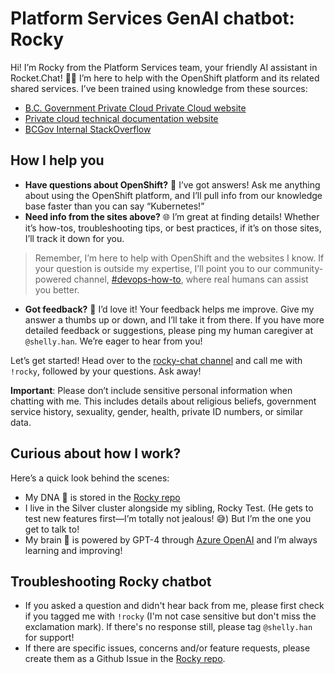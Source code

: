 # Platform Services GenAI chatbot: Rocky

Hi! I’m Rocky from the Platform Services team, your friendly AI assistant in Rocket.Chat! 🤖✨ I’m here to help with the OpenShift platform and its related shared services. I’ve been trained using knowledge from these sources:
- [B.C. Government Private Cloud Private Cloud website](http://digital.gov.bc.ca/cloud/services/private)
- [Private cloud technical documentation website](https://developer.gov.bc.ca/docs/default/component/platform-developer-docs/)
- [BCGov Internal StackOverflow](https://stackoverflow.developer.gov.bc.ca/)


## How I help you

- **Have questions about OpenShift?** 🤔 I’ve got answers! Ask me anything about using the OpenShift platform, and I’ll pull info from our knowledge base faster than you can say “Kubernetes!”
- **Need info from the sites above?** 🌐 I’m great at finding details! Whether it’s how-tos, troubleshooting tips, or best practices, if it’s on those sites, I’ll track it down for you.

> Remember, I’m here to help with OpenShift and the websites I know. If your question is outside my expertise, I’ll point you to our community-powered channel, [#devops-how-to](https://chat.developer.gov.bc.ca/channel/devops-how-to), where real humans can assist you better.

- **Got feedback?** 💬 I’d love it! Your feedback helps me improve. Give my answer a thumbs up or down, and I’ll take it from there. If you have more detailed feedback or suggestions, please ping my human caregiver at `@shelly.han`. We’re eager to hear from you! 

Let’s get started! Head over to the [rocky-chat channel](https://chat.developer.gov.bc.ca/channel/rocky-chat) and call me with `!rocky`, followed by your questions. Ask away!

**Important**: Please don’t include sensitive personal information when chatting with me. This includes details about religious beliefs, government service history, sexuality, gender, health, private ID numbers, or similar data.

## Curious about how I work?

Here’s a quick look behind the scenes:
- My DNA 🧬 is stored in the [Rocky repo](https://github.com/bcgov/rockychat)
- I live in the Silver cluster alongside my sibling, Rocky Test. (He gets to test new features first—I’m totally not jealous! 😅) But I’m the one you get to talk to!
- My brain 🧠 is powered by GPT-4 through [Azure OpenAI](https://azure.microsoft.com/en-us/products/ai-services/openai-service) and I’m always learning and improving!

## Troubleshooting Rocky chatbot

- If you asked a question and didn't hear back from me, please first check if you tagged me with `!rocky` (I'm not case sensitive but don't miss the exclamation mark). If there's no response still, please tag `@shelly.han` for support!
- If there are specific issues, concerns and/or feature requests, please create them as a Github Issue in the [Rocky repo](https://github.com/bcgov/rockychat).
